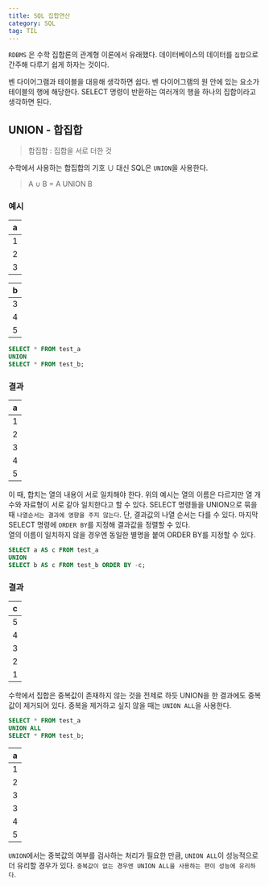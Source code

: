 ```yaml
---
title: SQL 집합연산
category: SQL
tag: TIL
---
```


`RDBMS` 은 수학 집합론의 관계형 이론에서 유래했다. 데이터베이스의 데이터를 `집합`으로 간주해 다루기 쉽게 하자는 것이다. 


벤 다이어그램과 테이블을 대응해 생각하면 쉽다. 벤 다이어그램의 원 안에 있는 요소가 테이블의 행에 해당한다. SELECT 명령이 반환하는 여러개의 행을 하나의 집합이라고 생각하면 된다.

## UNION - 합집합

>합집합 : 집합을 서로 더한 것

수학에서 사용하는 합집합의 기호 ∪ 대신 SQL은 `UNION`을 사용한다.

> A ∪ B = A UNION B

### 예시

|a|
|:-:|
|1|
|2|
|3|

|b|
|:-:|
|3|
|4|
|5|

```sql
SELECT * FROM test_a
UNION
SELECT * FROM test_b;
```
### 결과

|a|
|:-:|
|1|
|2|
|3|
|4|
|5|

이 때, 합치는 열의 내용이 서로 일치해야 한다. 위의 예시는 열의 이름은 다르지만 열 개수와 자료형이 서로 같아 일치한다고 할 수 있다. SELECT 명령들을 UNION으로 묶을 때 `나열순서는 결과에 영향을 주지 않는다`. 단, 결과값의 나열 순서는 다를 수 있다. 마지막 SELECT 명령에 `ORDER BY`를 지정해 결과값을 정렬할 수 있다.
<br>
열의 이름이 일치하지 않을 경우엔 동일한 별명을 붙여 ORDER BY를 지정할 수 있다.

```sql
SELECT a AS c FROM test_a
UNION
SELECT b AS c FROM test_b ORDER BY -c;
```

### 결과

|c|
|:-:|
|5|
|4|
|3|
|2|
|1|

수학에서 집합은 중복값이 존재하지 않는 것을 전제로 하듯 UNION을 한 결과에도 중복값이 제거되어 있다. 중복을 제거하고 싶지 않을 때는 `UNION ALL`을 사용한다.

```sql
SELECT * FROM test_a
UNION ALL
SELECT * FROM test_b;
```

|a|
|:-:|
|1|
|2|
|3|
|3|
|4|
|5|

`UNION`에서는 중복값의 여부를 검사하는 처리가 필요한 만큼, `UNION ALL`이 성능적으로 더 유리할 경우가 있다. `중복값이 없는 경우엔 UNION ALL을 사용하는 편이 성능에 유리하다`.

